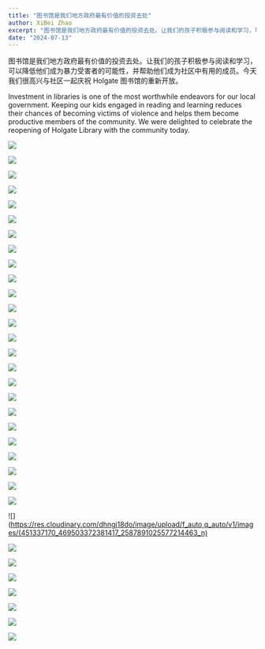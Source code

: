 ```yaml
---
title: "图书馆是我们地方政府最有价值的投资去处"
author: XiBei Zhao
excerpt: "图书馆是我们地方政府最有价值的投资去处。让我们的孩子积极参与阅读和学习，可以降低他们成为暴力受害者的可能性，并帮助他们成为社区中有用的成员。今天我们很高兴与社区一起庆祝 Holgate 图书馆的重新开放。"
date: "2024-07-13"
---
```


图书馆是我们地方政府最有价值的投资去处。让我们的孩子积极参与阅读和学习，可以降低他们成为暴力受害者的可能性，并帮助他们成为社区中有用的成员。今天我们很高兴与社区一起庆祝 Holgate 图书馆的重新开放。

Investment in libraries is one of the most worthwhile endeavors for our local government. Keeping our kids engaged in reading and learning reduces their chances of becoming victims of violence and helps them become productive members of the community.
We were delighted to celebrate the reopening of Holgate Library with the community today.

![](https://res.cloudinary.com/dhngj18do/image/upload/f_auto,q_auto/v1/images/451231623_469503319048089_5223643756360410201_n)

![](https://res.cloudinary.com/dhngj18do/image/upload/f_auto,q_auto/v1/images/451059814_469503605714727_8364522321536795185_n)

![](https://res.cloudinary.com/dhngj18do/image/upload/f_auto,q_auto/v1/images/451437707_469502885714799_7913780040459790910_n)

![](https://res.cloudinary.com/dhngj18do/image/upload/f_auto,q_auto/v1/images/451096281_469503135714774_4852214057732685940_n)

![](https://res.cloudinary.com/dhngj18do/image/upload/f_auto,q_auto/v1/images/451426091_469503925714695_7310241251035635476_n)

![](https://res.cloudinary.com/dhngj18do/image/upload/f_auto,q_auto/v1/images/451065127_469503055714782_1498480501241702894_n)

![](https://res.cloudinary.com/dhngj18do/image/upload/f_auto,q_auto/v1/images/451021083_469503035714784_8781214134469836369_n)

![](https://res.cloudinary.com/dhngj18do/image/upload/f_auto,q_auto/v1/images/451007852_469503179048103_6759302968631783277_n)

![](https://res.cloudinary.com/dhngj18do/image/upload/f_auto,q_auto/v1/images/451349369_469503102381444_1766580085450978807_n)

![](https://res.cloudinary.com/dhngj18do/image/upload/f_auto,q_auto/v1/images/451095911_469503019048119_3407070566871896524_n)

![](https://res.cloudinary.com/dhngj18do/image/upload/f_auto,q_auto/v1/images/451178518_469503302381424_4213577321120657464_n)

![](https://res.cloudinary.com/dhngj18do/image/upload/f_auto,q_auto/v1/images/451099069_469503349048086_247764126826399668_n)

![](https://res.cloudinary.com/dhngj18do/image/upload/f_auto,q_auto/v1/images/451191497_469503505714737_5028591808252760200_n)

![](https://res.cloudinary.com/dhngj18do/image/upload/f_auto,q_auto/v1/images/450968127_469503475714740_2781225454291274021_n)

![](https://res.cloudinary.com/dhngj18do/image/upload/f_auto,q_auto/v1/images/451045960_469503532381401_8372575424639571555_n)

![](https://res.cloudinary.com/dhngj18do/image/upload/f_auto,q_auto/v1/images/451001889_469503582381396_741662331715736414_n)

![](https://res.cloudinary.com/dhngj18do/image/upload/f_auto,q_auto/v1/images/451190180_469502925714795_5747528331374104160_n)

![](https://res.cloudinary.com/dhngj18do/image/upload/f_auto,q_auto/v1/images/451002804_469502865714801_6332902741093410694_n)

![](https://res.cloudinary.com/dhngj18do/image/upload/f_auto,q_auto/v1/images/451005176_469503085714779_7126270077802663755_n)

![](https://res.cloudinary.com/dhngj18do/image/upload/f_auto,q_auto/v1/images/451043110_469502995714788_5904161499398570361_n)

![](https://res.cloudinary.com/dhngj18do/image/upload/f_auto,q_auto/v1/images/451253726_469503115714776_5195930612184619668_n)

![](https://res.cloudinary.com/dhngj18do/image/upload/f_auto,q_auto/v1/images/451261688_469503639048057_133972638761959054_n)

![](https://res.cloudinary.com/dhngj18do/image/upload/f_auto,q_auto/v1/images/451056952_469503682381386_6750068268798602633_n)

![](https://res.cloudinary.com/dhngj18do/image/upload/f_auto,q_auto/v1/images/451430426_469503705714717_1906682771303309375_n)

![](https://res.cloudinary.com/dhngj18do/image/upload/f_auto,q_auto/v1/images/450967531_469503739048047_3936780426739857887_n)

![](https://res.cloudinary.com/dhngj18do/image/upload/f_auto,q_auto/v1/images/(451337170_469503372381417_2587891025577214463_n)

![](https://res.cloudinary.com/dhngj18do/image/upload/f_auto,q_auto/v1/images/450998308_469503775714710_3585440683067700920_n)

![](https://res.cloudinary.com/dhngj18do/image/upload/f_auto,q_auto/v1/images/451022664_469503392381415_8681633724591993073_n)

![](https://res.cloudinary.com/dhngj18do/image/upload/f_auto,q_auto/v1/images/451054497_469503412381413_8582308568130023592_n)

![](https://res.cloudinary.com/dhngj18do/image/upload/f_auto,q_auto/v1/images/451056346_469503822381372_3667556099080699726_n)

![](https://res.cloudinary.com/dhngj18do/image/upload/f_auto,q_auto/v1/images/451348687_469503852381369_8766706744987681101_n)

![](https://res.cloudinary.com/dhngj18do/image/upload/f_auto,q_auto/v1/images/451048201_469503895714698_411020322477097459_n)

![](https://res.cloudinary.com/dhngj18do/image/upload/f_auto,q_auto/v1/images/451245517_469503555714732_7446138435866879474_n)
